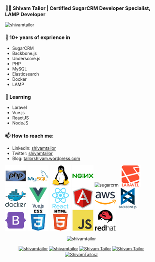 ### 👨‍💻 Shivam Tailor | Certified SugarCRM Developer Specialist, LAMP Developer

<p align="left"> <img src="https://komarev.com/ghpvc/?username=shivamtailor" alt="shivamtailor" /> </p>

### 🔭 10+ years of exprience in 
- SugarCRM
- Backbone.js
- Underscore.js
- PHP
- MySQL
- Elasticsearch
- Docker
- LAMP
 
### 🌱 Learning
- Laravel
- Vue.js
- ReactJS
- NodeJS

### 📫 How to reach me:
- LinkedIn: <a href = "https://www.linkedin.com/in/shivamtailor">shivamtailor</a>
- Twitter: <a href = "https://twitter.com/shivamtailor">shivamtailor</a>
- Blog: <a href = "https://tailorshivam.wordpress.com">tailorshivam.wordpress.com</a>

<p align="left">
	<img src="https://github.com/devicons/devicon/blob/master/icons/php/php-original.svg" alt="php" width="70" height="70"/> 
	<img src="https://github.com/devicons/devicon/blob/master/icons/mysql/mysql-original-wordmark.svg" alt="mysql" width="70" height="70"/>
	<img src="https://github.com/devicons/devicon/blob/master/icons/linux/linux-original.svg" alt="linux" width="70" height="70"/>
	<img src="https://github.com/devicons/devicon/blob/master/icons/nginx/nginx-original.svg" alt="nginx" width="70" height="70"/> 
	<img src="https://avatars0.githubusercontent.com/u/60142" alt="sugarcrm" width="70" height="70"/> 
	<img src="https://github.com/devicons/devicon/blob/master/icons/laravel/laravel-plain-wordmark.svg" alt="laravel" width="70" height="70"/> 
	<img src="https://github.com/devicons/devicon/blob/master/icons/docker/docker-original-wordmark.svg" alt="docker" width="70" height="70"/> 
	<img src="https://github.com/devicons/devicon/blob/master/icons/vuejs/vuejs-original-wordmark.svg" alt="vuejs" width="70" height="70"/> 
	<img src="https://github.com/devicons/devicon/blob/master/icons/react/react-original-wordmark.svg" alt="react" width="70" height="70"/> 
	<img src="https://github.com/devicons/devicon/blob/master/icons/angularjs/angularjs-original.svg" alt="angularjs" width="70" height="70"/> 
	<img src="https://github.com/devicons/devicon/blob/master/icons/amazonwebservices/amazonwebservices-original-wordmark.svg" alt="aws" width="70" height="70"/> 
	<img src="https://github.com/devicons/devicon/blob/master/icons/backbonejs/backbonejs-original-wordmark.svg" alt="backbonejs" width="70" height="70"/> 
	<img src="https://github.com/devicons/devicon/blob/master/icons/bootstrap/bootstrap-plain.svg" alt="bootstrap" width="70" height="70"/> 
	<img src="https://github.com/devicons/devicon/blob/master/icons/css3/css3-original-wordmark.svg" alt="css3" width="70" height="70"/> 
	<img src="https://github.com/devicons/devicon/blob/master/icons/html5/html5-original-wordmark.svg" alt="html5" width="70" height="70"/> 
	<img src="https://github.com/devicons/devicon/blob/master/icons/javascript/javascript-original.svg" alt="javascript" width="70" height="70"/> 
	<img src="https://github.com/devicons/devicon/blob/master/icons/redhat/redhat-original-wordmark.svg" alt="redhat" width="70" height="70"/> 
</p>

<p align="center"> <img src="https://github-readme-stats.vercel.app/api?username=shivamtailor&show_icons=true" alt="shivamtailor" /> </p>

<p align="center">
<a href="https://twitter.com/shivamtailor" target="blank"><img align="center" src="https://cdn.jsdelivr.net/npm/simple-icons@3.0.1/icons/twitter.svg" alt="shivamtailor" height="20" width="20" /></a>
<a href="https://linkedin.com/in/shivamtailor" target="blank"><img align="center" src="https://cdn.jsdelivr.net/npm/simple-icons@3.0.1/icons/linkedin.svg" alt="shivamtailor" height="20" width="20" /></a>
<a href="https://stackoverflow.com/users/1847725/shivam" target="blank"><img align="center" src="https://cdn.jsdelivr.net/npm/simple-icons@3.0.1/icons/stackoverflow.svg" alt="Shivam Tailor" height="20" width="20" /></a>
<a href="https://instagram.com/click_from_lens" target="blank"><img align="center" src="https://cdn.jsdelivr.net/npm/simple-icons@3.0.1/icons/instagram.svg" alt="Shivam Tailor" height="20" width="20" /></a>
<a href="https://www.youtube.com/c/ShivamTailorJ" target="blank"><img align="center" src="https://cdn.jsdelivr.net/npm/simple-icons@3.0.1/icons/youtube.svg" alt="ShivamTailorJ" height="20" width="20" /></a>
</p>
 
<!--
**shivamtailor/shivamtailor** is a ✨ _special_ ✨ repository because its `README.md` (this file) appears on your GitHub profile.

Here are some ideas to get you started:

- 🔭 I’m currently working on ...
- 🌱 I’m currently learning ...
- 👯 I’m looking to collaborate on ...
- 🤔 I’m looking for help with ...
- 💬 Ask me about ...
- 📫 How to reach me: ...
- 😄 Pronouns: ...
- ⚡ Fun fact: ...
-->

